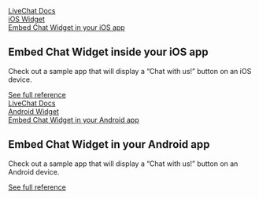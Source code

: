 <section class="docs-full-desc">
	<div class="content">
		<div class="content-column">
			<div class="docs-covers">
				<a href="/ios-widget" class="docs-cover light-blue" data-color="#5ac8fa">
					<div class="docs-cover-header">LiveChat Docs</div>
					<div class="docs-cover-title"><span class="docs-cover-underline">iOS Widget</span></div>
					<div class="docs-cover-subtitle">Embed Chat Widget in your iOS app</div>
				</a>
				<div class="docs-cover-intro">
					<h2>Embed Chat Widget inside your iOS app</h2>
					<p>Check out a sample app that will display a “Chat with us!” button on an iOS device.</p>
					<a href="/ios-widget/" class="cta light-blue">See full reference</a>
				</div>
			</div>
		</div>
		<div class="content-column">
			<div class="docs-covers">
				<a href="/android-widget" class="docs-cover light-green" data-color="#6ab344">
					<div class="docs-cover-header">LiveChat Docs</div>
					<div class="docs-cover-title">Android <span class="docs-cover-underline">Widget</span></div>
					<div class="docs-cover-subtitle">Embed Chat Widget in your Android app</div>
				</a>
				<div class="docs-cover-intro">
					<h2>Embed Chat Widget in your Android app</h2>
					<p>Check out a sample app that will display a “Chat with us!” button on an Android device.</p>
					<a href="/android-widget/" class="cta light-green">See full reference</a>
				</div>
			</div>
		</div>
	</div>
</section>